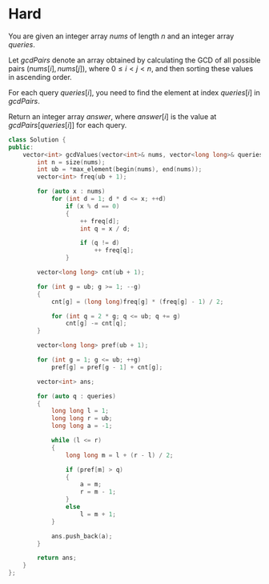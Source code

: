 # Hard

You are given an integer array $nums$ of length $n$ and an integer array $queries$.

Let $gcdPairs$ denote an array obtained by calculating the GCD of all possible pairs $(nums[i], nums[j])$, where $0 \leq i < j < n$, and then sorting these values in ascending order.

For each query $queries[i]$, you need to find the element at index $queries[i]$ in $gcdPairs$.

Return an integer array $answer$, where $answer[i]$ is the value at $gcdPairs[queries[i]]$ for each query.

```cpp
class Solution {
public:
    vector<int> gcdValues(vector<int>& nums, vector<long long>& queries) {
        int n = size(nums);
        int ub = *max_element(begin(nums), end(nums));
        vector<int> freq(ub + 1);

        for (auto x : nums)
            for (int d = 1; d * d <= x; ++d)
                if (x % d == 0)
                {
                    ++ freq[d];
                    int q = x / d;

                    if (q != d)
                        ++ freq[q];
                }

        vector<long long> cnt(ub + 1);

        for (int g = ub; g >= 1; --g)
        {
            cnt[g] = (long long)freq[g] * (freq[g] - 1) / 2;

            for (int q = 2 * g; q <= ub; q += g)
                cnt[g] -= cnt[q];
        }

        vector<long long> pref(ub + 1);

        for (int g = 1; g <= ub; ++g)
            pref[g] = pref[g - 1] + cnt[g];

        vector<int> ans;

        for (auto q : queries)
        {
            long long l = 1;
            long long r = ub;
            long long a = -1;

            while (l <= r)
            {
                long long m = l + (r - l) / 2;

                if (pref[m] > q)
                {
                    a = m;
                    r = m - 1;
                }
                else
                    l = m + 1;
            }

            ans.push_back(a);
        }

        return ans;
    }
};
```
